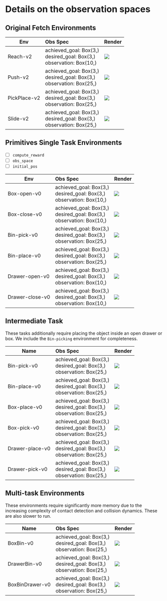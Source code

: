 
# Details on the observation spaces

## Original Fetch Environments

 Env          | Obs Spec                           | Render
------------- |:----------------------------       | ----------------------
 Reach-v2     | achieved_goal: Box(3,)<br>desired_goal: Box(3,)<br>observation: Box(10,)        | <img style="align-self:center;" src="figures/FetchReach-v1.png" />
 Push-v2      | achieved_goal: Box(3,)<br>desired_goal: Box(3,)<br>observation: Box(25,)         | <img style="align-self:center;" src="figures/FetchPush-v1.png" />
 PickPlace-v2 | achieved_goal: Box(3,)<br>desired_goal: Box(3,)<br>observation: Box(25,) | <img style="align-self:center;" src="figures/FetchPickAndPlace-v1.png" />
 Slide-v2     | achieved_goal: Box(3,)<br>desired_goal: Box(3,)<br>observation: Box(25,)        | <img style="align-self:center;" src="figures/FetchSlide-v1.png" /> 

## Primitives Single Task Environments



- [ ] `compute_reward`
- [ ] `obs_space`
- [ ] `initial_pos`

 Env             | Obs Spec                              | Render
---------------- |:----------                            |:----------
 Box-open-v0     | achieved_goal: Box(3,)<br>desired_goal: Box(3,)<br>observation: Box(10,)       | <img style="align-self:center;" src="figures/Box-open-v0.png" />
 Box-close-v0    | achieved_goal: Box(3,)<br>desired_goal: Box(3,)<br>observation: Box(10,)      | <img style="align-self:center;" src="figures/Box-close-v0.png" />  
 Bin-pick-v0     | achieved_goal: Box(3,)<br>desired_goal: Box(3,)<br>observation: Box(25,)       | <img style="align-self:center;" src="figures/Bin-pick-v0.png" /> 
 Bin-place-v0    | achieved_goal: Box(3,)<br>desired_goal: Box(3,)<br>observation: Box(25,)      | <img style="align-self:center;" src="figures/Bin-place-v0.png" />
 Drawer-open-v0  | achieved_goal: Box(3,)<br>desired_goal: Box(3,)<br>observation: Box(10,)    | <img style="align-self:center;" src="figures/Drawer-open-v0.png" /> 
 Drawer-close-v0 | achieved_goal: Box(3,)<br>desired_goal: Box(3,)<br>observation: Box(10,)   | <img style="align-self:center;" src="figures/Drawer-close-v0.png" /> 

## Intermediate Task

These tasks additionally require placing the object
inside an open drawer or box. We include the `Bin-picking` 
environment for completeness.

 Name            | Obs Spec                              | Render
---------------- | :-------------                        | :-------------
 Bin-pick-v0     | achieved_goal: Box(3,)<br>desired_goal: Box(3,)<br>observation: Box(25,)       | <img style="align-self:center;" src="figures/Bin-pick-v0.png" />  
 Bin-place-v0    | achieved_goal: Box(3,)<br>desired_goal: Box(3,)<br>observation: Box(25,)      | <img style="align-self:center;" src="figures/Bin-place-v0.png" />     
 Box-place-v0    | achieved_goal: Box(3,)<br>desired_goal: Box(3,)<br>observation: Box(25,)       | <img style="align-self:center;" src="figures/Box-pick-v0.png" />  
 Box-pick-v0     | achieved_goal: Box(3,)<br>desired_goal: Box(3,)<br>observation: Box(25,)      | <img style="align-self:center;" src="figures/Box-place-v0.png" /> 
 Drawer-place-v0 | achieved_goal: Box(3,)<br>desired_goal: Box(3,)<br>observation: Box(25,)    | <img style="align-self:center;" src="figures/Drawer-pick-v0.png" />   
 Drawer-pick-v0  | achieved_goal: Box(3,)<br>desired_goal: Box(3,)<br>observation: Box(25,)   | <img style="align-self:center;" src="figures/Drawer-place-v0.png" /> 

## Multi-task Environments

These environments require significantly more memory due
to the increasing complexity of contact detection and 
collision dynamics. These are also slower to run.

 Name            | Obs Spec                               | Render
---------------- | :---------------                       | :---------------
 BoxBin-v0       | achieved_goal: Box(3,)<br>desired_goal: Box(3,)<br>observation: Box(25,)          | <img style="align-self:center;" src="figures/BoxBin-v0.png" /> 
 DrawerBin-v0    | achieved_goal: Box(3,)<br>desired_goal: Box(3,)<br>observation: Box(25,)       | <img style="align-self:center;" src="figures/DrawerBin-v0.png" />
 BoxBinDrawer-v0 | achieved_goal: Box(3,)<br>desired_goal: Box(3,)<br>observation: Box(25,)    | <img style="align-self:center;" src="figures/BoxBinDrawer-v0.png" />


